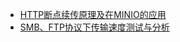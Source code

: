 - [HTTP断点续传原理及在MINIO的应用](report/HTTP_Range/HTTP_Range)
- [SMB、FTP协议下传输速度测试与分析](report/SMBvsFTP/SMBvsFTP.md)